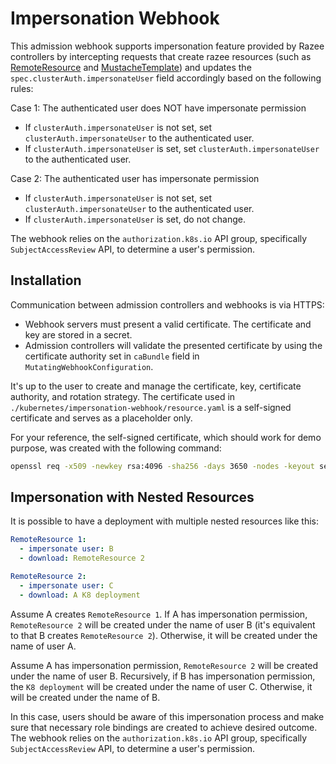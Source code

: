 # Impersonation Webhook

This admission webhook supports impersonation feature
provided by Razee controllers by intercepting requests
that create razee resources
(such as [RemoteResource](https://github.com/razee-io/RemoteResource) and
[MustacheTemplate](https://github.com/razee-io/MustacheTemplate)) and
updates the `spec.clusterAuth.impersonateUser` field accordingly based
on the following rules:

Case 1: The authenticated user does NOT have impersonate permission

- If `clusterAuth.impersonateUser` is not set, set `clusterAuth.impersonateUser`
  to the authenticated user.
- If `clusterAuth.impersonateUser` is set, set `clusterAuth.impersonateUser`
  to the authenticated user.

Case 2: The authenticated user has impersonate permission

- If `clusterAuth.impersonateUser` is not set, set `clusterAuth.impersonateUser`
  to the authenticated user.
- If `clusterAuth.impersonateUser` is set, do not change.

The webhook relies on the `authorization.k8s.io` API group, specifically `SubjectAccessReview` API, to determine a user's permission.

## Installation

Communication between admission controllers and webhooks is via HTTPS:

- Webhook servers must present a valid certificate. The certificate and key are stored in a secret.
- Admission controllers will validate the presented certificate by using the certificate authority set in `caBundle` field in `MutatingWebhookConfiguration`.

It's up to the user to create and manage the certificate, key, certificate authority, and rotation strategy. The certificate used in `./kubernetes/impersonation-webhook/resource.yaml` is a self-signed certificate and serves as a placeholder only.

For your reference, the self-signed certificate, which should work for demo purpose, was created with the following command:

```bash
openssl req -x509 -newkey rsa:4096 -sha256 -days 3650 -nodes -keyout server.key -out server.crt -subj "/CN=impersonation-webhook.default.svc" -addext "subjectAltName=DNS:impersonation-webhook.default.svc"
```

## Impersonation with Nested Resources

It is possible to have a deployment with multiple nested resources like this:

``` yaml
RemoteResource 1:
  - impersonate user: B
  - download: RemoteResource 2
```

``` yaml
RemoteResource 2:
  - impersonate user: C
  - download: A K8 deployment
```

Assume A creates `RemoteResource 1`. If A has impersonation permission, `RemoteResource 2` will be created under the name of user B (it's equivalent to that B creates `RemoteResource 2`). Otherwise, it will be created under the name of user A.

Assume A has impersonation permission, `RemoteResource 2` will be created under the name of user B. Recursively, if B has impersonation permission, the `K8 deployment` will be created under the name of user C. Otherwise, it will be created under the name of B.

In this case, users should be aware of this impersonation process and make sure that necessary role bindings are created to achieve desired outcome. The webhook relies on the `authorization.k8s.io` API group, specifically `SubjectAccessReview` API, to determine a user's permission.
